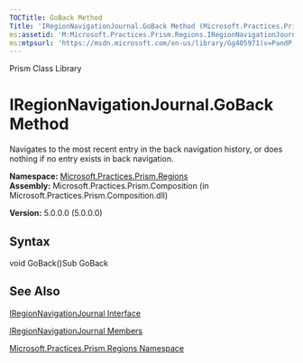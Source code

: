 ```yaml
---
TOCTitle: GoBack Method
Title: 'IRegionNavigationJournal.GoBack Method (Microsoft.Practices.Prism.Regions)'
ms:assetid: 'M:Microsoft.Practices.Prism.Regions.IRegionNavigationJournal.GoBack'
ms:mtpsurl: 'https://msdn.microsoft.com/en-us/library/Gg405971(v=PandP.50)'
---
```


Prism Class Library

IRegionNavigationJournal.GoBack Method
==========================================

Navigates to the most recent entry in the back navigation history, or does nothing if no entry exists in back navigation.

**Namespace:** [Microsoft.Practices.Prism.Regions](https://msdn.microsoft.com/n:microsoft.practices.prism.regions)
**Assembly:** Microsoft.Practices.Prism.Composition (in Microsoft.Practices.Prism.Composition.dll)

**Version:** 5.0.0.0 (5.0.0.0)

## Syntax


<span id="syntaxToggle"></span>void GoBack()Sub GoBack

See Also
--------


[IRegionNavigationJournal Interface](https://msdn.microsoft.com/t:microsoft.practices.prism.regions.iregionnavigationjournal)

[IRegionNavigationJournal Members](https://msdn.microsoft.com/allmembers.t:microsoft.practices.prism.regions.iregionnavigationjournal)

[Microsoft.Practices.Prism.Regions Namespace](https://msdn.microsoft.com/n:microsoft.practices.prism.regions)
